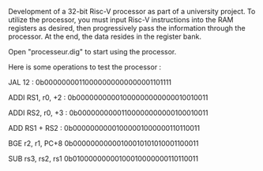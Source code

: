Development of a 32-bit Risc-V processor as part of a university project. To utilize the processor, you must input Risc-V instructions into the RAM registers as desired, then progressively pass the information through the processor. At the end, the data resides in the register bank.


Open "processeur.dig" to start using the processor.

Here is some operations to test the processor :

JAL 12 :
0b00000000110000000000000001101111

ADDI RS1, r0, +2 :
0b00000000001000000000000010010011

ADDI RS2, r0, +3 :
0b00000000001100000000000100010011

ADD RS1 + RS2 :
0b00000000001000001000000110110011

BGE r2, r1, PC+8
0b00000000000100010101010001100011

SUB rs3, rs2, rs1
0b01000000000100010000000110110011
